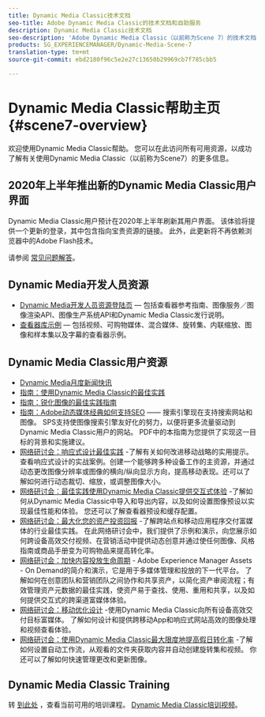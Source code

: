 ```yaml
---
title: Dynamic Media Classic技术文档
seo-title: Adobe Dynamic Media Classic的技术文档和自助服务
description: Dynamic Media Classic技术文档
seo-description: 'Adobe Dynamic Media Classic（以前称为Scene 7）的技术文档、发行说明和自助资料 '
products: SG_EXPERIENCEMANAGER/Dynamic-Media-Scene-7
translation-type: tm+mt
source-git-commit: ebd2180f96c5e2e27c13650b29969cb7f785cbb5

---
```



# Dynamic Media Classic帮助主页 {#scene7-overview}

欢迎使用Dynamic Media Classic帮助。 您可以在此访问所有可用资源，以成功了解有关使用Dynamic Media Classic（以前称为Scene7）的更多信息。

## 2020年上半年推出新的Dynamic Media Classic用户界面

Dynamic Media Classic用户预计在2020年上半年刷新其用户界面。 该体验将提供一个更新的登录，其中包含指向宝贵资源的链接。 此外，此更新将不再依赖浏览器中的Adobe Flash技术。

请参阅 [常见问题解答](new-ui-2020.md)。

## Dynamic Media开发人员资源

* [Dynamic Media开发人员资源登陆页](https://docs.adobe.com/content/help/en/dynamic-media-developer-resources/landing/home.html) — 包括查看器参考指南、图像服务／图像渲染API、图像生产系统API和Dynamic Media Classic发行说明。
* [查看器库示例](https://landing.adobe.com/zh-Hans/na/dynamic-media/ctir-2755/live-demos.html) — 包括视频、可购物媒体、混合媒体、旋转集、内联缩放、图像和样本集以及字幕的查看器示例。

## Dynamic Media Classic用户资源

* [Dynamic Media月度新闻快讯](dynamic-media-newsletter.md)
* [指南：使用Dynamic Media Classic的最佳实践](https://www.adobe.com/content/dam/www/us/en/marketing/experience-manager-assets/dynamic-media/adobe-dynamic-media-classic-best-practices-guide.pdf)
* [指南：锐化图像的最佳实践指南](/help/assets/s7_sharpening_images.pdf)
* [指南：Adobe动态媒体经典如何支持SEO](/help/assets/s7_seo.pdf) —— 搜索引擎现在支持搜索网站和图像。 SPS支持使图像搜索引擎友好化的努力，以便将更多流量驱动到Dynamic Media Classic用户的网站。 PDF中的本指南为您提供了实现这一目标的背景和实施建议。
* [网络研讨会：响应式设计最佳实践](http://offers.adobe.com/en/na/marketing/landings/_40458_responsive_design_live_on_demand_webinar.html) -了解有关如何改进移动战略的实用提示。 查看响应式设计的实战案例。创建一个能够跨多种设备工作的主资源，并通过动态更改图像分辨率或图像的横向/纵向显示方向，提高移动表现。还可以了解如何进行动态裁切、缩放，或调整图像大小。
* [网络研讨会：最佳实践使用Dynamic Media Classic提供交互式体验](http://seminars.adobeconnect.com/p7wb8ej3u6d/) -了解如何从Dynamic Media Classic中导入和导出内容，以及如何设置图像预设以实现最佳性能和体验。 您还可以了解查看器预设和缓存配置。
* [网络研讨会：最大化您的资产投资回报](https://adobecustomersuccess.adobeconnect.com/p5ar3hfrrec/?launcher=false&amp;fcsContent=true&amp;pbMode=normal&amp;proto=true) -了解跨站点和移动应用程序交付富媒体的行业最佳实践。 在此网络研讨会中，我们提供了示例和演示，向您展示如何跨设备高效交付视频、在营销活动中提供动态创意并通过使任何图像、风格指南或商品手册变为可购物品来提高转化率。
* [网络研讨会：加快内容投放生命周期](https://adobecustomersuccess.adobeconnect.com/p88ducm9pqv/) - Adobe Experience Manager Assets - On Demand的简介和演示，它是用于多媒体管理和投放的下一代平台。 了解如何在创意团队和营销团队之间协作和共享资产，以简化资产审阅流程；有效管理资产元数据的最佳实践，使资产易于查找、使用、重用和共享，以及如何提供交互式的跨渠道富媒体体验。
* [网络研讨会：移动优化设计](https://adobecustomersuccess.adobeconnect.com/p6oqd3wydif/?launcher=false&amp;fcsContent=true&amp;pbMode=normal&amp;proto=true) -使用Dynamic Media Classic向所有设备高效交付目标富媒体。 了解如何设计和提供跨移动App和响应式网站高效的图像处理和视频查看体验。
* [网络研讨会：使用Dynamic Media Classic最大限度地提高假日转化率](https://adobecustomersuccess.adobeconnect.com/p32n1yr85c9/?proto=true) -了解如何设置自动工作流，从观看的文件夹获取内容并自动创建旋转集和视频。 你还可以了解如何快速管理更改和更新图像。

## Dynamic Media Classic Training

转 [到此处](http://training.adobe.com/training/courses.html#product=adobe-scene7) ，查看当前可用的培训课程。
[Dynamic Media Classic培训视频](/help/training-videos.md)。

<!-- old path was (https://marketing.adobe.com/resources/help/en_US/s7/training-videos/) -->
